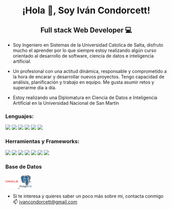 <div id="header" aling="center">
  <h1 align="center">¡Hola 👋, Soy Iván Condorcett! </h1>
  <h2 align="center">Full stack Web Developer <g-emoji class="g-emoji" alias="computer" fallback-src="https://github.githubassets.com/images/icons/emoji/unicode/1f4bb.png">💻</g-emoji></h2>  
</div>

<ul dir="auto">
<li>
<p dir="auto">Soy Ingeniero en Sistemas de la Universidad Catolica de Salta, disfruto mucho el aprender por lo que siempre estoy realizando algún curso orientado al desarrollo de software, ciencia de datos e inteligencia artificial.</p>
</li>
<li>
<p dir="auto">Un profesional con una actitud dinámica, responsable y comprometido a la hora de encarar y desarrollar nuevos proyectos. Tengo capacidad de análisis, planificación y trabajo en equipo. Me gusta asumir retos y superarme día a día.</p>
</li>
<li>
<p dir="auto">Estoy realizando una Diplomatura en Ciencia de Datos e Inteligencia Artificial en la Universidad Nacional de San Martin</p>
</li>
</ul>


<h3 align="left" dir="auto">Lenguajes:</h3>  
  
  <p dir="auto">
  <img src="https://img.shields.io/badge/-HTML-yellowgreen"/>
  <img src="https://img.shields.io/badge/-CSS-blue"/>  
  <img src="https://img.shields.io/badge/-JAVASCRIPT-yellow"/>
  <img src="https://img.shields.io/badge/-JAVA -green"/>
  <img src="https://img.shields.io/badge/-PYTHON-purple"/>
  <img src="https://img.shields.io/badge/-PL/SQL-gray"/>   
  </p>
<h3 align="left" dir="auto">Herramientas y Frameworks:</h3> 
<p dir="auto">
  <img src="https://img.shields.io/badge/-Bootstrap-red"/>
  <img src="https://img.shields.io/badge/-Angular-cian"/>  
  <img src="https://img.shields.io/badge/-Heroku-purple"/>
  <img src="https://img.shields.io/badge/-Django -green"/>
  <img src="https://img.shields.io/badge/-Git-brown"/>
  <img src="https://img.shields.io/badge/-GitHub-silver"/>   
  <img src="https://img.shields.io/badge/-Visual Studio Code-blue"/>   
  </p>
  <h3 align="left" dir="auto">Base de Datos</h3> 
  
  <a href="https://www.oracle.com/" rel="nofollow"> <img src="https://github.com/icondorcett/icondorcett/blob/main/oracle-original.svg" alt="Oracle" width="40" height="40" style="max-width: 100%;"> </a>
  <a href="https://www.postgresql.org" rel="nofollow"> <img src="https://raw.githubusercontent.com/devicons/devicon/master/icons/postgresql/postgresql-original-wordmark.svg" alt="postgresql" width="40" height="40" style="max-width: 100%;"></a>
  
  <ul dir="auto">
  <li>Si te interesa y quieres saber un poco más sobre mi, contacta conmigo <g-emoji class="g-emoji" alias="mailbox" fallback-src="https://github.githubassets.com/images/icons/emoji/unicode/1f4eb.png">📫</g-emoji> <a href="mailto:ivancondorcett@gmail.com">ivancondorcett@gmail.com</a></li>
  </ul>  
<!--
**icondorcett/icondorcett** is a ✨ _special_ ✨ repository because its `README.md` (this file) appears on your GitHub profile.

Here are some ideas to get you started:

- 🔭 I’m currently working on ...
- 🌱 I’m currently learning ...
- 👯 I’m looking to collaborate on ...
- 🤔 I’m looking for help with ...
- 💬 Ask me about ...
- 📫 How to reach me: ...
- 😄 Pronouns: ...
- ⚡ Fun fact: ...
-->

